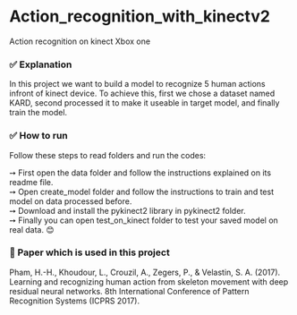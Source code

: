 # Action_recognition_with_kinectv2
Action recognition on kinect Xbox one

### ✅ Explanation

In this project we want to build a model to recognize 5 human actions infront of kinect device. To achieve this, first we chose a dataset named KARD, second processed it to make it useable in target model, and finally train the model.

### ✅ How to run
Follow these steps to read folders and run the codes:

➙ First open the data folder and follow the instructions explained on its readme file. <br>
➙ Open create_model folder and follow the instructions to train and test model on data processed before.<br>
➙ Download and install the pykinect2 library in pykinect2 folder.<br>
➙ Finally you can open test_on_kinect folder to test your saved model on real data. 😊<br>

### 📝 Paper which is used in this project

Pham, H.-H., Khoudour, L., Crouzil, A., Zegers, P., & Velastin, S. A. (2017). Learning and recognizing human action from skeleton movement with deep residual neural networks. 8th International Conference of Pattern Recognition Systems (ICPRS 2017).
